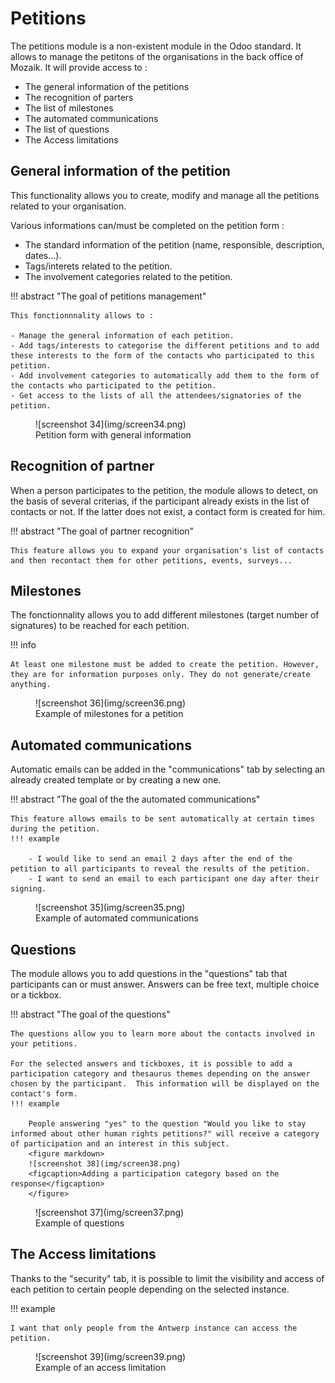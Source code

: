 # Petitions

The petitions module is a non-existent module in the Odoo standard. It allows to manage the petitons of the organisations in the back office of Mozaik. It will provide access to :

- The general information of the petitions
- The recognition of parters
- The list of milestones 
- The automated communications
- The list of questions
- The Access limitations

## General information of the petition

This functionality allows you to create, modify and manage all the petitions related to your organisation.

Various informations can/must be completed on the petition form :

- The standard information of the petition (name, responsible, description, dates...).
- Tags/interets related to the petition.
- The involvement categories related to the petition.

!!! abstract "The goal of petitions management"

    This fonctionnnality allows to :

    - Manage the general information of each petition.
    - Add tags/interests to categorise the different petitions and to add these interests to the form of the contacts who participated to this petition.
    - Add involvement categories to automatically add them to the form of the contacts who participated to the petition.
    - Get access to the lists of all the attendees/signatories of the petition.

<figure markdown>
![screenshot 34](img/screen34.png)
<figcaption>Petition form with general information</figcaption>
</figure>

## Recognition of partner

When a person participates to the petition, the module allows to detect, on the basis of several criterias, if the participant already exists in the list of contacts or not. If the latter does not exist, a contact form is created for him. 

!!! abstract "The goal of partner recognition"

    This feature allows you to expand your organisation's list of contacts and then recontact them for other petitions, events, surveys...

## Milestones

The fonctionnality allows you to add different milestones (target number of signatures) to be reached for each petition.

!!! info

    At least one milestone must be added to create the petition. However, they are for information purposes only. They do not generate/create anything.

<figure markdown>
![screenshot 36](img/screen36.png)
<figcaption>Example of milestones for a petition</figcaption>
</figure>

## Automated communications

Automatic emails can be added in the "communications" tab by selecting an already created template or by creating a new one. 

!!! abstract "The goal of the the automated communications"

    This feature allows emails to be sent automatically at certain times during the petition.
    !!! example

        - I would like to send an email 2 days after the end of the petition to all participants to reveal the results of the petition.
        - I want to send an email to each participant one day after their signing.

<figure markdown>
![screenshot 35](img/screen35.png)
<figcaption>Example of automated communications</figcaption>
</figure>

## Questions

The module allows you to add questions in the "questions" tab that participants can or must answer. Answers can be free text, multiple choice or a tickbox.

!!! abstract "The goal of the questions"

    The questions allow you to learn more about the contacts involved in your petitions. 

    For the selected answers and tickboxes, it is possible to add a participation category and thesaurus themes depending on the answer chosen by the participant.  This information will be displayed on the contact's form.
    !!! example 

        People answering "yes" to the question "Would you like to stay informed about other human rights petitions?" will receive a category of participation and an interest in this subject.
        <figure markdown>
        ![screenshot 38](img/screen38.png)
        <figcaption>Adding a participation category based on the response</figcaption>
        </figure>   


<figure markdown>
![screenshot 37](img/screen37.png)
<figcaption>Example of questions</figcaption>
</figure>

## The Access limitations
Thanks to the "security" tab, it is possible to limit the visibility and access of each petition to certain people depending on the selected instance. 

!!! example 

    I want that only people from the Antwerp instance can access the petition.

<figure markdown>
![screenshot 39](img/screen39.png)
<figcaption>Example of an access limitation</figcaption>
</figure>